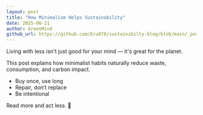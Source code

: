 ```yaml
---
layout: post
title: "How Minimalism Helps Sustainability"
date: 2025-06-21
author: GreenMind
github_url: https://github.com/Eru078/sustainibilty-blog/blob/main/_posts/2025-06-21-example-post.md
---
```


Living with less isn't just good for your mind — it's great for the planet.

This post explains how minimalist habits naturally reduce waste, consumption, and carbon impact.

- Buy once, use long
- Repair, don’t replace
- Be intentional

Read more and act less. 🌱
